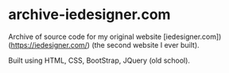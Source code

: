 # archive-iedesigner.com
Archive of source code for my original website [iedesigner.com])(https://iedesigner.com/) (the second website I ever built). 

Built using HTML, CSS, BootStrap, JQuery (old school).
